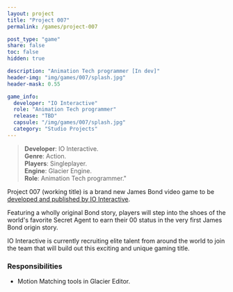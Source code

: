 ```yaml
---
layout: project
title: "Project 007"
permalink: /games/project-007

post_type: "game"
share: false
toc: false
hidden: true

description: "Animation Tech programmer [In dev]"
header-img: "img/games/007/splash.jpg"
header-mask: 0.55

game_info:
  developer: "IO Interactive"
  role: "Animation Tech programmer"
  release: "TBD"
  capsule: "/img/games/007/splash.jpg"
  category: "Studio Projects"
---
```


>**Developer**: IO Interactive.<br>
>**Genre**: Action.<br>
>**Players**: Singleplayer.<br>
>**Engine**: Glacier Engine.<br>
>**Role**: Animation Tech programmer."<br>

Project 007 (working title) is a brand new James Bond video game to be [developed and published by IO Interactive](https://ioi.dk/project-007).

Featuring a wholly original Bond story, players will step into the shoes of the world's favorite Secret Agent to earn their 00 status in the very first James Bond origin story.

IO Interactive is currently recruiting elite talent from around the world to join the team that will build out this exciting and unique gaming title.


### Responsibilities
 
 - Motion Matching tools in Glacier Editor.